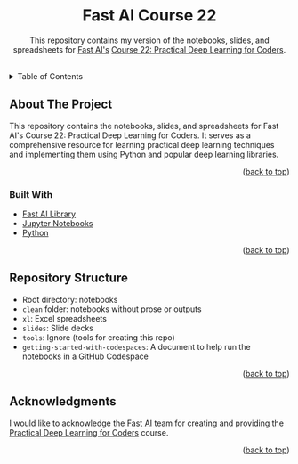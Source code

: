 <div align="center" id="top">

<!-- PROJECT LOGO -->
  <h1 align="center">Fast AI Course 22</h1>

  <p align="center">
    This repository contains my version of the notebooks, slides, and spreadsheets for <a href="https://github.com/fastai">Fast AI's</a> <a href="https://course.fast.ai/">Course 22: Practical Deep Learning for Coders</a>.
  </p>
</div>

<br>

<!-- TABLE OF CONTENTS -->
<details>
  <summary>Table of Contents</summary>
  <ol>
    <li>
      <a href="#about-the-project">About The Project</a>
      <ul>
        <li><a href="#built-with">Built With</a></li>
      </ul>
    </li>
    <li><a href="#repository-structure">Repository Structure</a></li>
    <li><a href="#acknowledgments">Acknowledgments</a></li>
  </ol>
</details>



<!-- ABOUT THE PROJECT -->
## About The Project

This repository contains the notebooks, slides, and spreadsheets for Fast AI's Course 22: Practical Deep Learning for Coders. It serves as a comprehensive resource for learning practical deep learning techniques and implementing them using Python and popular deep learning libraries.

<p align="right">(<a href="#top">back to top</a>)</p>



### Built With


* [Fast AI Library](https://docs.fast.ai/)
* [Jupyter Notebooks](https://jupyter.org/)
* [Python](https://www.python.org/)

<p align="right">(<a href="#top">back to top</a>)</p>



<!-- REPOSITORY STRUCTURE -->
## Repository Structure

- Root directory: notebooks
- `clean` folder: notebooks without prose or outputs
- `xl`: Excel spreadsheets
- `slides`: Slide decks
- `tools`: Ignore (tools for creating this repo)
- `getting-started-with-codespaces`: A document to help run the notebooks in a GitHub Codespace

<p align="right">(<a href="#top">back to top</a>)</p>



<!-- ACKNOWLEDGMENTS -->
## Acknowledgments

I would like to acknowledge the [Fast AI](https://github.com/fastai) team for creating and providing the [Practical Deep Learning for Coders](https://course.fast.ai/) course.

<p align="right">(<a href="#top">back to top</a>)</p>
